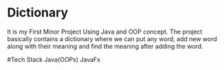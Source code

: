 # Dictionary
It is my First Minor Project Using Java and OOP concept.
The project basically contains a dictionary where we can put any word, add new word along with their meaning and find the meaning after adding the word.

#Tech Stack
Java(OOPs)
JavaFx
